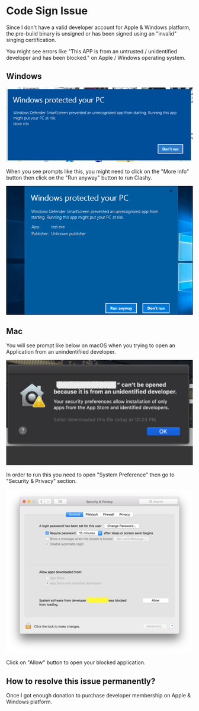 # Code Sign Issue

Since I don't have a valid developer account for Apple & Windows platform, the pre-build binary is unsigned or has been signed using an "invalid" singing certification.

You might see errors like "This APP is from an untrusted / unidentified developer and has been blocked." on Apple / Windows operating system.

## Windows

![windows-defender](./docs/windows-defender.png)

When you see prompts like this, you might need to click on the "More info" button then click on the "Run anyway" button to run Clashy.

![windows-defender-1](./docs/windows-defender-1.png)

## Mac

You will see prompt like below on macOS when you trying to open an Application from an unindentifiied developer. 

![mac-sign-issue](./docs/mac-sign-issue.jpg)

In order to run this you need to open "System Preference" then go to "Security & Privacy" section.

![mac-sign-issue-1](./docs/mac-sign-issue-1.jpg)

Click on "Allow" button to open your blocked application.

## How to resolve this issue permanently?

Once I got enough donation to purchase developer membership on Apple & Windows platform.